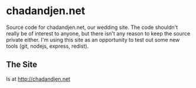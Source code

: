 chadandjen.net
==============

Source code for chadandjen.net, our wedding site. The code shouldn't really be 
of interest to anyone, but there isn't any reason to keep the source private
either. I'm using this site as an opportunity to test out some new tools 
(git, nodejs, express, redist).

The Site
--------
Is at http://chadandjen.net